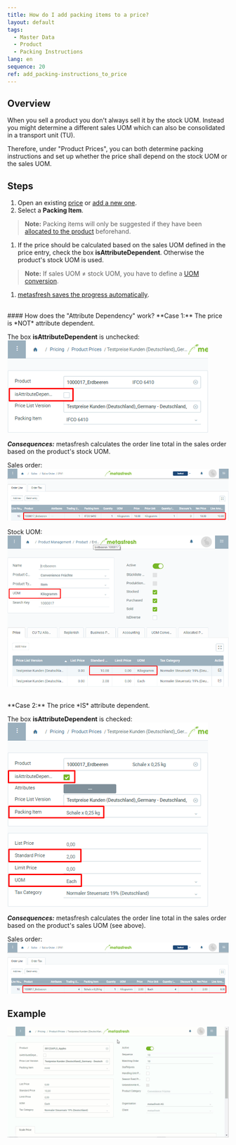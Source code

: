 ```yaml
---
title: How do I add packing items to a price?
layout: default
tags:
  - Master Data
  - Product
  - Packing Instructions
lang: en
sequence: 20
ref: add_packing-instructions_to_price
---
```


## Overview
When you sell a product you don't always sell it by the stock UOM. Instead you might determine a different sales UOM which can also be consolidated in a transport unit (TU).

Therefore, under "Product Prices", you can both determine packing instructions and set up whether the price shall depend on the stock UOM or the sales UOM.

## Steps
1. Open an existing [price](Menu) or [add a new one](Add_price).
1. Select a **Packing Item**.
 >**Note:** Packing items will only be suggested if they have been [allocated to the product](CU-TU_Allocation) beforehand.

1. If the price should be calculated based on the sales UOM defined in the price entry, check the box **isAttributeDependent**. Otherwise the product's stock UOM is used.
 >**Note:** If sales UOM ≠ stock UOM, you have to define a [UOM conversion](Convert_UOMs).

1. [metasfresh saves the progress automatically](Saveindicator).

<br>
#### How does the "Attribute Dependency" work?
**Case 1:** The price is *NOT* attribute dependent.

The box **isAttributeDependent** is unchecked:<br>
![](assets/Price_not_AttributeDependent.png)

***Consequences:*** metasfresh calculates the order line total in the sales order based on the product's stock UOM.

Sales order:<br>
![](assets/SalesOrder_per_stockUOM.png)<br>

Stock UOM:<br>
![](assets/stockUOM_PriceTab.png)

<br>
**Case 2:** The price *IS* attribute dependent.

The box **isAttributeDependent** is checked:<br>
![](assets/Price_AttributeDependent.png)

***Consequences:*** metasfresh calculates the order line total in the sales order based on the product's sales UOM (see above).

Sales order:<br>
![](assets/SalesOrder_per_salesUOM.png)

## Example
![](assets/Add_packing-instructions_to_price.gif)
